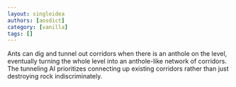 ```yaml
---
layout: singleidea
authors: [aosdict]
category: [vanilla]
tags: []
---
```

Ants can dig and tunnel out corridors when there is an anthole on the level, eventually turning the whole level into an anthole-like network of corridors. The tunneling AI prioritizes connecting up existing corridors rather than just destroying rock indiscriminately.
